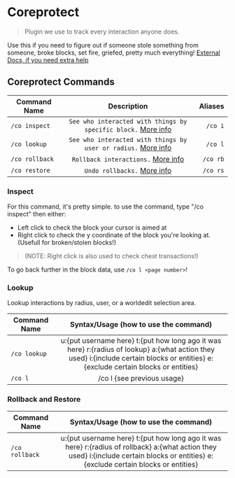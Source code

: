 # Coreprotect

> Plugin we use to track every interaction anyone does.

Use this if you need to figure out if someone stole something from someone, broke blocks, set fire, griefed, pretty much everything! [External Docs, if you need extra help](https://docs.coreprotect.net/)
## Coreprotect Commands

| Command Name        | Description           | Aliases  |
| ------------- |:-------------:| -----:|
| `/co inspect`      | `See who interacted with things by specific block.` [More info](#Inspect) | `/co i` |
| `/co lookup`      | `See who interacted with things by user or radius.` [More info](#Lookup) | `/co l` |
| `/co rollback`      | `Rollback interactions.` [More info](#Rollback) | `/co rb` |
| `/co restore`      | `Undo rollbacks.` [More info](#Restore) | `/co rs` |

### Inspect
For this command, it's pretty simple. to use the command, type "/co inspect" then either:
* Left click to check the block your cursor is aimed at 
* Right click to check the y coordinate of the block you're looking at. (Usefull for broken/stolen blocks!)
 >(NOTE: Right click is also used to check chest transactions!)

To go back further in the block data, use `/co l <page number>`!

### Lookup
Lookup interactions by radius, user, or a worldedit selection area.

| Command Name        | Syntax/Usage  (how to use the command)  |
| ------------- |:-------------:|
| `/co lookup`      | u:{put username here} t:{put how long ago it was here} r:{radius of lookup} a:{what action they used} i:{include certain blocks or entities} e:{exclude certain blocks or entities} |
| `/co l`      | /co l {see previous usage} |

### Rollback and Restore

| Command Name        | Syntax/Usage  (how to use the command)  |
| ------------- |:-------------:|
| `/co rollback`  | u:{put username here} t:{put how long ago it was here} r:{radius of rollback} a:{what action they used} i:{include certain blocks or entities} e:{exclude certain blocks or entities}




